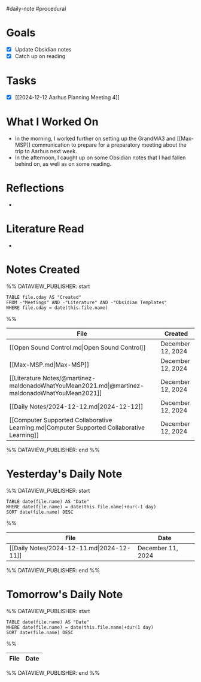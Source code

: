#daily-note #procedural 

# Goals

- [x] Update Obsidian notes
- [x] Catch up on reading

# Tasks

- [x] [[2024-12-12 Aarhus Planning Meeting 4]]

# What I Worked On

- In the morning, I worked further on setting up the GrandMA3 and [[Max-MSP]] communication to prepare for a preparatory meeting about the trip to Aarhus next week.
- In the afternoon, I caught up on some Obsidian notes that I had fallen behind on, as well as on some reading.

# Reflections

- 

# Literature Read

- 

# Notes Created


%% DATAVIEW_PUBLISHER: start
```dataview
TABLE file.cday AS "Created"
FROM -"Meetings" AND -"Literature" AND -"Obsidian Templates"
WHERE file.cday = date(this.file.name)
```
%%

| File                                                                                           | Created           |
| ---------------------------------------------------------------------------------------------- | ----------------- |
| [[Open Sound Control.md\|Open Sound Control]]                                                  | December 12, 2024 |
| [[Max-MSP.md\|Max-MSP]]                                                                        | December 12, 2024 |
| [[Literature Notes/@martinez-maldonadoWhatYouMean2021.md\|@martinez-maldonadoWhatYouMean2021]] | December 12, 2024 |
| [[Daily Notes/2024-12-12.md\|2024-12-12]]                                                      | December 12, 2024 |
| [[Computer Supported Collaborative Learning.md\|Computer Supported Collaborative Learning]]    | December 12, 2024 |

%% DATAVIEW_PUBLISHER: end %%

# Yesterday's Daily Note

%% DATAVIEW_PUBLISHER: start
```dataview
TABLE date(file.name) AS "Date"
WHERE date(file.name) = date(this.file.name)+dur(-1 day)
SORT date(file.name) DESC
```
%%

| File                                      | Date              |
| ----------------------------------------- | ----------------- |
| [[Daily Notes/2024-12-11.md\|2024-12-11]] | December 11, 2024 |

%% DATAVIEW_PUBLISHER: end %%
# Tomorrow's Daily Note

%% DATAVIEW_PUBLISHER: start
```dataview
TABLE date(file.name) AS "Date"
WHERE date(file.name) = date(this.file.name)+dur(1 day)
SORT date(file.name) DESC
```
%%

| File | Date |
| ---- | ---- |

%% DATAVIEW_PUBLISHER: end %%



